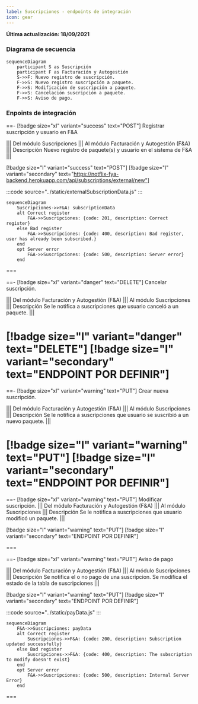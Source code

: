 ```yaml
---
label: Suscripciones - endpoints de integración
icon: gear
---
```


**Última actualización: 18/09/2021**
### Diagrama de secuencia


```mermaid
sequenceDiagram
    participant S as Suscripción
    participant F as Facturación y Autogestión
    S->>F: Nuevo registro de suscripción.
    F->>S: Nuevo registro suscripción a paquete.
    F->>S: Modificación de suscripción a paquete.
    F->>S: Cancelación suscripción a paquete.
    F->>S: Aviso de pago.

```
### Enpoints de integración

==- [!badge size="xl" variant="success" text="POST"]  Registrar suscripción y usuario en F&A

||| Del módulo
Suscripciones
||| Al módulo
Facturación y Autogestión (F&A)
||| Descripción
Nuevo registro de paquete(s) y usuario en el sistema de F&A
|||

[!badge size="l" variant="success" text="POST"] [!badge size="l" variant="secondary" text="https://notflix-fya-backend.herokuapp.com/api/subscriptions/external/new"]

:::code source="../static/externalSubscriptionData.js" :::

```mermaid
sequenceDiagram
    Suscripciones->>F&A: subscriptionData
    alt Correct register
        F&A->>Suscripciones: {code: 201, description: Correct register}
    else Bad register
        F&A->>Suscripciones: {code: 400, description: Bad register, user has already been subscribed.}
    end
    opt Server error
        F&A->>Suscripciones: {code: 500, description: Server error}
    end
```
===


==- [!badge size="xl" variant="danger" text="DELETE"] Cancelar suscripción.

||| Del módulo
Facturación y Autogestión (F&A)
||| Al módulo
Suscripciones
||| Descripción
Se le notifica a suscripciones que usuario canceló a un paquete.
|||


[!badge size="l" variant="danger" text="DELETE"] [!badge size="l" variant="secondary" text="ENDPOINT POR DEFINIR"]
===

==- [!badge size="xl" variant="warning" text="PUT"] Crear nueva suscripción.

||| Del módulo
Facturación y Autogestión (F&A)
||| Al módulo
Suscripciones
||| Descripción
Se le notifica a suscripciones que usuario se suscribió a un nuevo paquete.
|||

[!badge size="l" variant="warning" text="PUT"] [!badge size="l" variant="secondary" text="ENDPOINT POR DEFINIR"]
===

==- [!badge size="xl" variant="warning" text="PUT"] Modificar suscripción.
||| Del módulo
Facturación y Autogestión (F&A)
||| Al módulo
Suscripciones
||| Descripción
Se le notifica a suscripciones que usuario modificó un paquete.
|||

[!badge size="l" variant="warning" text="PUT"] [!badge size="l" variant="secondary" text="ENDPOINT POR DEFINIR"]

===


==- [!badge size="xl" variant="warning" text="PUT"] Aviso de pago

||| Del módulo
Facturación y Autogestión (F&A)
||| Al módulo
Suscripciones
||| Descripción
Se notifica el o no pago de una suscripcion. Se modifica el estado de la tabla de suscripciones
|||

[!badge size="l" variant="warning" text="PUT"] [!badge size="l" variant="secondary" text="ENDPOINT POR DEFINIR"]


:::code source="../static/payData.js" :::

```mermaid
sequenceDiagram
    F&A->>Suscripciones: payData
    alt Correct register
        Suscripciones->>F&A: {code: 200, description: Subscription updated successfully}
    else Bad register
        Suscripciones->>F&A: {code: 400, description: The subscription to modify doesn't exist}
    end
    opt Server error
        F&A->>Suscripciones: {code: 500, description: Internal Server Error}
    end
```
===

